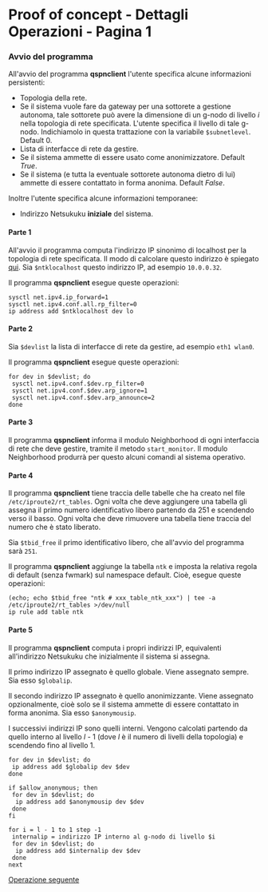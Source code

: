 # Proof of concept - Dettagli Operazioni - Pagina 1

### <a name="Avvio_programma"></a> Avvio del programma

All'avvio del programma **qspnclient** l'utente specifica alcune informazioni persistenti:

*   Topologia della rete.
*   Se il sistema vuole fare da gateway per una sottorete a gestione autonoma, tale sottorete può
    avere la dimensione di un g-nodo di livello *i* nella topologia di rete specificata. L'utente
    specifica il livello di tale g-nodo. Indichiamolo in questa trattazione con la variabile `$subnetlevel`. Default 0.
*   Lista di interfacce di rete da gestire.
*   Se il sistema ammette di essere usato come anonimizzatore. Default *True*.
*   Se il sistema (e tutta la eventuale sottorete autonoma dietro di lui) ammette di essere contattato
    in forma anonima. Default *False*.

Inoltre l'utente specifica alcune informazioni temporanee:

*   Indirizzo Netsukuku **iniziale** del sistema.

#### Parte 1

All'avvio il programma computa l'indirizzo IP sinonimo di localhost per la topologia di rete
specificata. Il modo di calcolare questo indirizzo è spiegato [qui](AnalisiFunzionale.md#Mappatura_indirizzi_ip).
Sia `$ntklocalhost` questo indirizzo IP, ad esempio `10.0.0.32`.

Il programma **qspnclient** esegue queste operazioni:

```
sysctl net.ipv4.ip_forward=1
sysctl net.ipv4.conf.all.rp_filter=0
ip address add $ntklocalhost dev lo
```

#### Parte 2

Sia `$devlist` la lista di interfacce di rete da gestire, ad esempio `eth1 wlan0`.

Il programma **qspnclient** esegue queste operazioni:

```
for dev in $devlist; do
 sysctl net.ipv4.conf.$dev.rp_filter=0
 sysctl net.ipv4.conf.$dev.arp_ignore=1
 sysctl net.ipv4.conf.$dev.arp_announce=2
done
```

#### Parte 3

Il programma **qspnclient** informa il modulo Neighborhood di ogni interfaccia di rete che
deve gestire, tramite il metodo `start_monitor`. Il modulo Neighborhood produrrà per questo alcuni comandi al sistema operativo.

#### Parte 4

Il programma **qspnclient** tiene traccia delle tabelle che ha creato nel file `/etc/iproute2/rt_tables`.
Ogni volta che deve aggiungere una tabella gli assegna il primo numero identificativo libero
partendo da 251 e scendendo verso il basso. Ogni volta che deve rimuovere una tabella tiene traccia
del numero che è stato liberato.

Sia `$tbid_free` il primo identificativo libero, che all'avvio del programma sarà `251`.

Il programma **qspnclient** aggiunge la tabella `ntk` e imposta la relativa regola di
default (senza fwmark) sul namespace default. Cioè, esegue queste operazioni:

```
(echo; echo $tbid_free "ntk # xxx_table_ntk_xxx") | tee -a /etc/iproute2/rt_tables >/dev/null
ip rule add table ntk
```

#### Parte 5

Il programma **qspnclient** computa i propri indirizzi IP, equivalenti all'indirizzo Netsukuku che inizialmente
il sistema si assegna.

Il primo indirizzo IP assegnato è quello globale. Viene assegnato sempre. Sia esso `$globalip`.

Il secondo indirizzo IP assegnato è quello anonimizzante. Viene assegnato opzionalmente, cioè solo
se il sistema ammette di essere contattato in forma anonima. Sia esso `$anonymousip`.

I successivi indirizzi IP sono quelli interni. Vengono calcolati partendo da quello interno al
livello *l* - 1 (dove *l* è il numero di livelli della topologia) e scendendo fino al livello 1.

```
for dev in $devlist; do
 ip address add $globalip dev $dev
done

if $allow_anonymous; then
 for dev in $devlist; do
  ip address add $anonymousip dev $dev
 done
fi

for i = l - 1 to 1 step -1
 internalip = indirizzo IP interno al g-nodo di livello $i
 for dev in $devlist; do
  ip address add $internalip dev $dev
 done
next
```

[Operazione seguente](DettagliOperazioni2.md)
